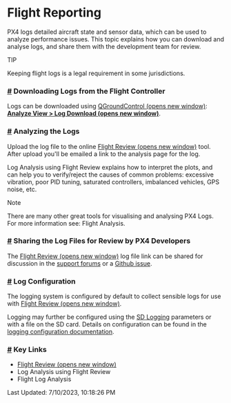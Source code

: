 # Flight Reporting

PX4 logs detailed aircraft state and sensor data, which can be used to analyze performance issues. This topic explains how you can download and analyse logs, and share them with the development team for review.

TIP

Keeping flight logs is a legal requirement in some jurisdictions.

### [#](broken-reference) Downloading Logs from the Flight Controller <a href="#downloading-logs-from-the-flight-controller" id="downloading-logs-from-the-flight-controller"></a>

Logs can be downloaded using [QGroundControl (opens new window)](http://qgroundcontrol.com/): [**Analyze View > Log Download (opens new window)**](https://docs.qgroundcontrol.com/master/en/analyze\_view/log\_download.html).

### [#](broken-reference) Analyzing the Logs <a href="#analyzing-the-logs" id="analyzing-the-logs"></a>

Upload the log file to the online [Flight Review (opens new window)](http://logs.px4.io/) tool. After upload you'll be emailed a link to the analysis page for the log.

Log Analysis using Flight Review explains how to interpret the plots, and can help you to verify/reject the causes of common problems: excessive vibration, poor PID tuning, saturated controllers, imbalanced vehicles, GPS noise, etc.

Note

There are many other great tools for visualising and analysing PX4 Logs. For more information see: Flight Analysis.

### [#](broken-reference) Sharing the Log Files for Review by PX4 Developers <a href="#sharing-the-log-files-for-review-by-px4-developers" id="sharing-the-log-files-for-review-by-px4-developers"></a>

The [Flight Review (opens new window)](http://logs.px4.io/) log file link can be shared for discussion in the [support forums](https://about/main/en/contribute/support.html#forums-and-chat) or a [Github issue](https://about/main/en/#reporting-bugs-issues).

### [#](broken-reference) Log Configuration <a href="#log-configuration" id="log-configuration"></a>

The logging system is configured by default to collect sensible logs for use with [Flight Review (opens new window)](http://logs.px4.io/).

Logging may further be configured using the [SD Logging](https://about/main/en/advanced\_config/parameter\_reference.html#sd-logging) parameters or with a file on the SD card. Details on configuration can be found in the [logging configuration documentation](https://about/main/en/dev\_log/logging.html#configuration).

### [#](broken-reference) Key Links <a href="#key-links" id="key-links"></a>

* [Flight Review (opens new window)](http://logs.px4.io/)
* Log Analysis using Flight Review
* Flight Log Analysis

Last Updated: 7/10/2023, 10:18:26 PM
